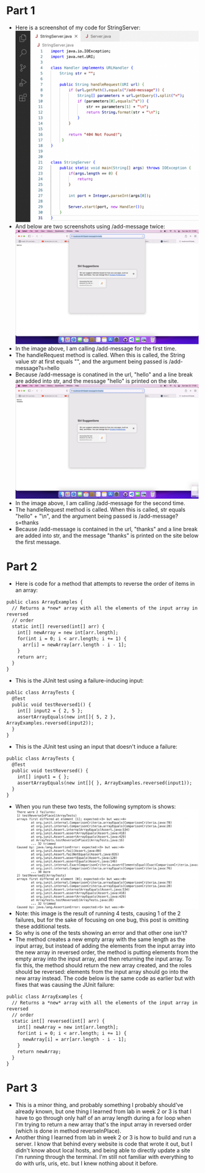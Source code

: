 # Part 1
* Here is a screenshot of my code for StringServer:
![Image](stringServer.png)
* And below are two screenshots using /add-message twice:
![Image](localHost1.png)
* In the image above, I am calling /add-message for the first time.
* The handleRequest method is called. When this is called, the String value str at first equals "", and the argument being passed is /add-message?s=hello
* Because /add-message is conatined in the url, "hello" and a line break are added into str, and the message "hello" is printed on the site.
![Image](localHost2.png)
* In the image above, I am calling /add-message for the second time.
* The handleRequest method is called. When this is called, str equals "hello" + "\n", and the argument being passed is /add-message?s=thanks
* Because /add-message is contained in the url, "thanks" and a line break are added into str, and the message "thanks" is printed on the site below the first message.

# Part 2
* Here is code for a method that attempts to reverse the order of items in an array:
```
public class ArrayExamples {
  // Returns a *new* array with all the elements of the input array in reversed
  // order
  static int[] reversed(int[] arr) {
    int[] newArray = new int[arr.length];
    for(int i = 0; i < arr.length; i += 1) {
      arr[i] = newArray[arr.length - i - 1];
    }
    return arr;
  }
}
```
* This is the JUnit test using a failure-inducing input:
```
public class ArrayTests {
  @Test
  public void testReversed1() {
    int[] input2 = { 2, 5 };
    assertArrayEquals(new int[]{ 5, 2 }, ArrayExamples.reversed(input2));
  }
}
```
* This is the JUnit test using an input that doesn't induce a failure:
```
public class ArrayTests {
  @Test
  public void testReversed() {
    int[] input1 = { };
    assertArrayEquals(new int[]{ }, ArrayExamples.reversed(input1));
  }
}
```
* When you run these two tests, the following symptom is shows:
![Image](JUnitFails.png)
* Note: this image is the result of running 4 tests, causing 1 of the 2 failures, but for the sake of focusing on one bug, this post is omitting these additional tests.
* So why is one of the tests showing an error and that other one isn't?
* The method creates a new empty array with the same length as the input array, but instead of adding the elements from the input array into the new array in reversed order, the method is putting elements from the empty array into the input array, and then returning the input array. To fix this, the method should return the new array created, and the roles should be reversed: elements from the input array should go into the new array instead. The code below is the same code as earlier but with fixes that was causing the JUnit failure:
```
public class ArrayExamples {
  // Returns a *new* array with all the elements of the input array in reversed
  // order
  static int[] reversed(int[] arr) {
    int[] newArray = new int[arr.length];
    for(int i = 0; i < arr.length; i += 1) {
      newArray[i] = arr[arr.length - i - 1];
    }
    return newArray;
  }
}
```
# Part 3
* This is a minor thing, and probably something I probably should've already known, but one thing I learned from lab in week 2 or 3 is that I have to go through only half of an array length during a for loop when I'm trying to return a new array that's the input array in reversed order (which is done in method reverseInPlace). 
* Another thing I learned from lab in week 2 or 3 is how to build and run a server. I know that behind every website is code that wrote it out, but I didn't know about local hosts, and being able to directly update a site I'm running through the terminal. I'm still not familiar with everything to do with urls, uris, etc. but I knew nothing about it before.
